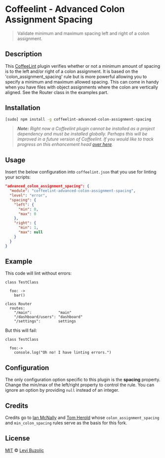 Coffeelint - Advanced Colon Assignment Spacing
==============================================

> Validate minimum and maximum spacing left and right of a colon assignment.

## Description

This [CoffeeLint](http://www.coffeelint.org) plugin verifies whether or not a minimum amount of spacing is to the left and/or right of a colon assignment. It is based on the 'colon_assignment_spacing' rule but is more powerful allowing you to specify a minimum and maximum allowed spacing. This can come in handy when you have files with object assignments where the colon are vertically aligned. See the Router class in the examples part.
## Installation

```sh
[sudo] npm install -g coffeelint-advanced-colon-assignment-spacing
```
> ***Note:*** *Right now a Coffeelint plugin cannot be installed as a project dependency and must be installed globally. Perhaps this will be improved in a future version of Coffeelint. If you would like to track progress on this enhancement head [over here](https://github.com/clutchski/coffeelint/issues/210).*

## Usage

Insert the below configuration into `coffeelint.json` that you use for linting your scripts:

```json
"advanced_colon_assignment_spacing": {
  "module": "coffeelint-advanced-colon-assignment-spacing",
  "level": "error",
  "spacing": {
    "left": {
      "min": 0,
      "max": 0
    },
    "right": {
      "min": 1,
      "max": null
    }
  }
}
```
## Example

This code will lint without errors:

```
class TestClass

  foo: ->
    bar()

class Router
  routes:
    "/main":            "main"
    "/dashboard/users": "dashboard"
    "/settings":        settings

```

But this will fail:

```
class TestClass

  foo:->
    console.log("Oh no! I have linting errors.")
```

## Configuration

The only configuration option specific to this plugin is the **spacing** property. Change the min/max of the left/right property to control the rule. You can ignore an option by providing `null` instead of an integer.

## Credits
Credits go to [Ian McNally](https://github.com/imcnally) and [Tom Herold](https://github.com/hotzenklotz) whose `colon_assignment_spacing` and `min_colon_spacing` rules serve as the basis for this fork.


## License

[MIT](http://en.wikipedia.org/wiki/MIT_License) © [Levi Buzolic](http://levibuzolic.com)
